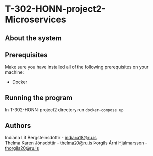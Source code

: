# T-302-HONN-project2-Microservices

## About the system

## Prerequisites

Make sure you have installed all of the following prerequisites on your machine:

- Docker

## Running the program
In T-302-HONN-project2 directory
run 
```docker-compose up```

## Authors

Indíana Líf Bergsteinsdóttir - indiana18@ru.is  
Thelma Karen Jónsdóttir - thelma20@ru.is
Þorgils Árni Hjálmarsson - thorgils20@ru.is
